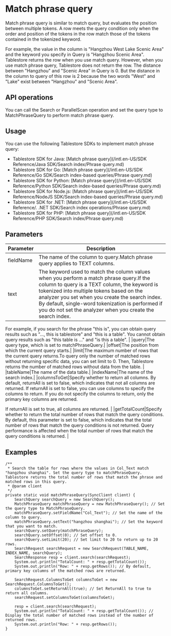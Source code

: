 # Match phrase query

Match phrase query is similar to match query, but evaluates the position between multiple tokens. A row meets the query condition only when the order and position of the tokens in the row match those of the tokens contained in the tokenized keyword.

For example, the value in the column is "Hangzhou West Lake Scenic Area" and the keyword you specify in Query is "Hangzhou Scenic Area". Tablestore returns the row when you use match query. However, when you use match phrase query, Tablestore does not return the row. The distance between "Hangzhou" and "Scenic Area" in Query is 0. But the distance in the column to query of this row is 2 because the two words "West" and "Lake" exist between "Hangzhou" and "Scenic Area".

## API operations

You can call the Search or ParallelScan operation and set the query type to MatchPhraseQuery to perform match phrase query.

## Usage

You can use the following Tablestore SDKs to implement match phrase query:

-   Tablestore SDK for Java: [Match phrase query](/intl.en-US/SDK Reference/Java SDK/Search index/Phrase query.md)
-   Tablestore SDK for Go: [Match phrase query](/intl.en-US/SDK Reference/Go SDK/Search index-based queries/Phrase query.md)
-   Tablestore SDK for Python: [Match phrase query](/intl.en-US/SDK Reference/Python SDK/Search index-based queries/Phrase query.md)
-   Tablestore SDK for Node.js: [Match phrase query](/intl.en-US/SDK Reference/NodeJS SDK/Search index-based queries/Phrase query.md)
-   Tablestore SDK for .NET: [Match phrase query](/intl.en-US/SDK Reference/. .NET SDK/Search index operations/Phrase query.md)
-   Tablestore SDK for PHP: [Match phrase query](/intl.en-US/SDK Reference/PHP SDK/Search index/Phrase query.md)

## Parameters

|Parameter|Description|
|---------|-----------|
|fieldName|The name of the column to query.Match phrase query applies to TEXT columns. |
|text|The keyword used to match the column values when you perform a match phrase query.If the column to query is a TEXT column, the keyword is tokenized into multiple tokens based on the analyzer you set when you create the search index. By default, single-word tokenization is performed if you do not set the analyzer when you create the search index.

For example, if you search for the phrase "this is", you can obtain query results such as "..., this is tablestore" and "this is a table". You cannot obtain query results such as "this table is ..." and "is this a table". |
|query|The query type, which is set to matchPhraseQuery.|
|offset|The position from which the current query starts.|
|limit|The maximum number of rows that the current query returns.To query only the number of matched rows without returning specific data, you can set limit to 0. Then, Tablestore returns the number of matched rows without data from the table. |
|tableName|The name of the data table.|
|indexName|The name of the search index.|
|columnsToGet|Specify whether to return all columns. By default, returnAll is set to false, which indicates that not all columns are returned. If returnAll is set to false, you can use columns to specify the columns to return. If you do not specify the columns to return, only the primary key columns are returned.

If returnAll is set to true, all columns are returned. |
|getTotalCount|Specify whether to return the total number of rows that match the query conditions. By default, this parameter is set to false, which indicates that the total number of rows that match the query conditions is not returned. Query performance is affected when the total number of rows that match the query conditions is returned. |

## Examples

```
/**
 * Search the table for rows where the values in Col_Text match "hangzhou shanghai". Set the query type to matchPhraseQuery. Tablestore returns the total number of rows that match the phrase and matched rows in this query.
 * @param client
 */
private static void matchPhraseQuery(SyncClient client) {
    SearchQuery searchQuery = new SearchQuery();
    MatchPhraseQuery matchPhraseQuery = new MatchPhraseQuery(); // Set the query type to MatchPhraseQuery.
    matchPhraseQuery.setFieldName("Col_Text"); // Set the name of the column to query.
    matchPhraseQuery.setText("hangzhou shanghai"); // Set the keyword that you want to match.
    searchQuery.setQuery(matchPhraseQuery);
    searchQuery.setOffset(0); // Set offset to 0.
    searchQuery.setLimit(20); // Set limit to 20 to return up to 20 rows.
    SearchRequest searchRequest = new SearchRequest(TABLE_NAME, INDEX_NAME, searchQuery);
    SearchResponse resp = client.search(searchRequest);
    System.out.println("TotalCount: " + resp.getTotalCount());
    System.out.println("Row: " + resp.getRows()); // By default, primary key columns of the matched rows are returned.

    SearchRequest.ColumnsToGet columnsToGet = new SearchRequest.ColumnsToGet();
    columnsToGet.setReturnAll(true); // Set ReturnAll to true to return all columns.
    searchRequest.setColumnsToGet(columnsToGet);

    resp = client.search(searchRequest);
    System.out.println("TotalCount: " + resp.getTotalCount()); // Display the total number of matched rows instead of the number of returned rows.
    System.out.println("Row: " + resp.getRows());
}
```

